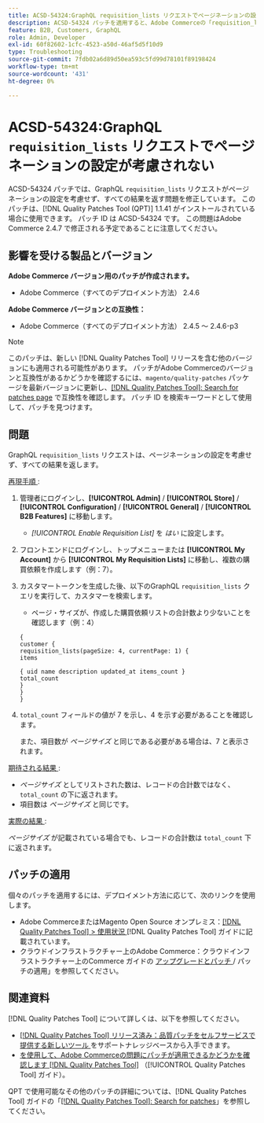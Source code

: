```yaml
---
title: ACSD-54324:GraphQL requisition_lists リクエストでページネーションの設定が考慮されない
description: ACSD-54324 パッチを適用すると、Adobe Commerceの「requisition_lists」リクエストでページネーションの設定が考慮されず、すべての結果が返されるGraphQLの問題を修正できます。
feature: B2B, Customers, GraphQL
role: Admin, Developer
exl-id: 60f82602-1cfc-4523-a50d-46af5d5f10d9
type: Troubleshooting
source-git-commit: 7fdb02a6d89d50ea593c5fd99d78101f89198424
workflow-type: tm+mt
source-wordcount: '431'
ht-degree: 0%

---
```


# ACSD-54324:GraphQL `requisition_lists` リクエストでページネーションの設定が考慮されない

ACSD-54324 パッチでは、GraphQL `requisition_lists` リクエストがページネーションの設定を考慮せず、すべての結果を返す問題を修正しています。 このパッチは、[!DNL Quality Patches Tool (QPT)] 1.1.41 がインストールされている場合に使用できます。 パッチ ID は ACSD-54324 です。 この問題はAdobe Commerce 2.4.7 で修正される予定であることに注意してください。

## 影響を受ける製品とバージョン

**Adobe Commerce バージョン用のパッチが作成されます。**

* Adobe Commerce（すべてのデプロイメント方法） 2.4.6

**Adobe Commerce バージョンとの互換性：**

* Adobe Commerce（すべてのデプロイメント方法） 2.4.5 ～ 2.4.6-p3

>[!NOTE]
>
>このパッチは、新しい [!DNL Quality Patches Tool] リリースを含む他のバージョンにも適用される可能性があります。 パッチがAdobe Commerceのバージョンと互換性があるかどうかを確認するには、`magento/quality-patches` パッケージを最新バージョンに更新し、[[!DNL Quality Patches Tool]: Search for patches page](https://experienceleague.adobe.com/tools/commerce-quality-patches/index.html) で互換性を確認します。 パッチ ID を検索キーワードとして使用して、パッチを見つけます。

## 問題

GraphQL `requisition_lists` リクエストは、ページネーションの設定を考慮せず、すべての結果を返します。

<u> 再現手順 </u>:

1. 管理者にログインし、**[!UICONTROL Admin]** / **[!UICONTROL Store]** / **[!UICONTROL Configuration]** / **[!UICONTROL General]** / **[!UICONTROL B2B Features]** に移動します。

   * *[!UICONTROL Enable Requisition List]* を *はい* に設定します。

1. フロントエンドにログインし、トップメニューまたは **[!UICONTROL My Account]** から **[!UICONTROL My Requisition Lists]** に移動し、複数の購買依頼を作成します（例：7）。
1. カスタマートークンを生成した後、以下のGraphQL `requisition_lists` クエリを実行して、カスタマーを検索します。

   * ページ・サイズが、作成した購買依頼リストの合計数より少ないことを確認します（例：4）

   ```
   {
   customer {
   requisition_lists(pageSize: 4, currentPage: 1) {
   items
   
   { uid name description updated_at items_count }
   total_count
   }
   }
   }
   ```

1. `total_count` フィールドの値が 7 を示し、4 を示す必要があることを確認します。

   また、項目数が *ページサイズ* と同じである必要がある場合は、7 と表示されます。

<u> 期待される結果 </u>:

* *ページサイズ* としてリストされた数は、レコードの合計数ではなく、`total_count` の下に返されます。
* 項目数は *ページサイズ* と同じです。

<u> 実際の結果 </u>:

*ページサイズ* が記載されている場合でも、レコードの合計数は `total_count` 下に返されます。

## パッチの適用

個々のパッチを適用するには、デプロイメント方法に応じて、次のリンクを使用します。

* Adobe CommerceまたはMagento Open Source オンプレミス：[[!DNL Quality Patches Tool] > 使用状況 ](/help/tools/quality-patches-tool/usage.md) [!DNL Quality Patches Tool] ガイドに記載されています。
* クラウドインフラストラクチャー上のAdobe Commerce：クラウドインフラストラクチャー上のCommerce ガイドの [ アップグレードとパッチ ](https://experienceleague.adobe.com/docs/commerce-cloud-service/user-guide/develop/upgrade/apply-patches.html)/ パッチの適用」を参照してください。

## 関連資料

[!DNL Quality Patches Tool] について詳しくは、以下を参照してください。

* [[!DNL Quality Patches Tool]  リリース済み：品質パッチをセルフサービスで提供する新しいツール ](https://experienceleague.adobe.com/en/docs/commerce-operations/tools/quality-patches-tool/quality-patches-tool-to-self-serve-quality-patches) をサポートナレッジベースから入手できます。
* [ を使用して、Adobe Commerceの問題にパッチが適用できるかどうかを確認します  [!DNL Quality Patches Tool]](/help/tools/quality-patches-tool/patches-available-in-qpt/check-patch-for-magento-issue-with-magento-quality-patches.md) （[!UICONTROL Quality Patches Tool] ガイド）。


QPT で使用可能なその他のパッチの詳細については、[!DNL Quality Patches Tool] ガイドの「[[!DNL Quality Patches Tool]: Search for patches](https://experienceleague.adobe.com/tools/commerce-quality-patches/index.html)」を参照してください。
